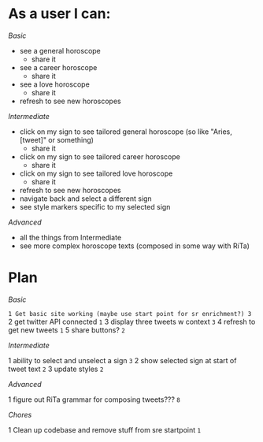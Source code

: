 # As a user I can:

*Basic*

* see a general horoscope
  * share it
* see a career horoscope
  * share it
* see a love horoscope
  * share it
* refresh to see new horoscopes

*Intermediate*

* click on my sign to see tailored general horoscope (so like "Aries, [tweet]" or something)
  * share it
* click on my sign to see tailored career horoscope
  * share it
* click on my sign to see tailored love horoscope
  * share it
* refresh to see new horoscopes
* navigate back and select a different sign
* see style markers specific to my selected sign

*Advanced*

* all the things from Intermediate
* see more complex horoscope texts (composed in some way with RiTa)

# Plan

*Basic*

`1 Get basic site working (maybe use start point for sr enrichment?) 3`
2 get twitter API connected `1`
3 display three tweets w context `3`
4 refresh to get new tweets `1`
5 share buttons? `2`

*Intermediate*

1 ability to select and unselect a sign `3`
2 show selected sign at start of tweet text `2`
3 update styles `2`

*Advanced*

1 figure out RiTa grammar for composing tweets??? `8`

*Chores*

1 Clean up codebase and remove stuff from sre startpoint `1`
